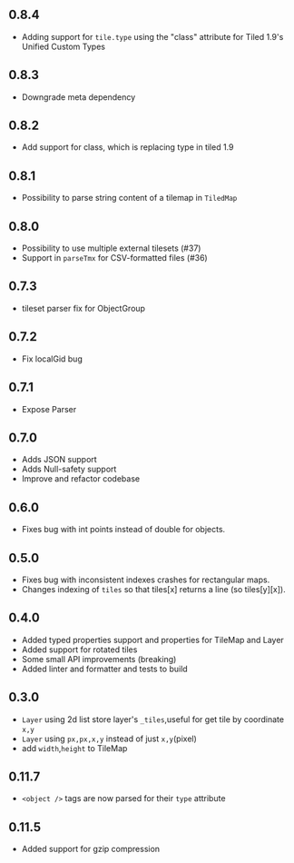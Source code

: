 ## 0.8.4
* Adding support for `tile.type` using the "class" attribute for Tiled 1.9's Unified Custom Types

## 0.8.3
* Downgrade meta dependency

## 0.8.2
* Add support for class, which is replacing type in tiled 1.9

## 0.8.1
* Possibility to parse string content of a tilemap in `TiledMap`

## 0.8.0
* Possibility to use multiple external tilesets (#37)
* Support in `parseTmx` for CSV-formatted files (#36)

## 0.7.3
* tileset parser fix for ObjectGroup

## 0.7.2
* Fix localGid bug

## 0.7.1
* Expose Parser

## 0.7.0
* Adds JSON support
* Adds Null-safety support
* Improve and refactor codebase

## 0.6.0
* Fixes bug with int points instead of double for objects.

## 0.5.0

* Fixes bug with inconsistent indexes crashes for rectangular maps.
* Changes indexing of `tiles` so that tiles[x] returns a line (so tiles[y][x]).

## 0.4.0

* Added typed properties support and properties for TileMap and Layer
* Added support for rotated tiles
* Some small API improvements (breaking)
* Added linter and formatter and tests to build

## 0.3.0

* `Layer` using 2d list store layer's `_tiles`,useful for get tile by coordinate `x,y`
* `Layer` using `px,px,x,y` instead of just `x,y`(pixel)
* add `width`,`height` to TileMap

## 0.11.7

* `<object />` tags are now parsed for their `type` attribute

## 0.11.5

* Added support for gzip compression
